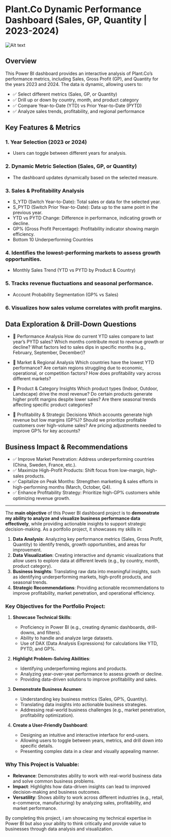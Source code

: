 # Plant.Co Dynamic Performance Dashboard (Sales, GP, Quantity | 2023-2024)

![Alt text](https://github.com/Deirdre24/Plant.Co-Dynamic-Performance-Dashboard-Sales-GP-Quantity-2023-2024/blob/main/Report%20Screenshot.png)

## Overview

This Power BI dashboard provides an interactive analysis of Plant.Co’s performance metrics, including Sales, Gross Profit (GP), and Quantity for the years 2023 and 2024. The data is dynamic, allowing users to:
- ✅ Select different metrics (Sales, GP, or Quantity)
- ✅ Drill up or down by country, month, and product category
- ✅ Compare Year-to-Date (YTD) vs Prior Year-to-Date (PYTD)
- ✅ Analyze sales trends, profitability, and regional performance

## Key Features & Metrics

### 1. Year Selection (2023 or 2024)
- Users can toggle between different years for analysis.
  
### 2. Dynamic Metric Selection (Sales, GP, or Quantity)
- The dashboard updates dynamically based on the selected measure.
  
### 3. Sales & Profitability Analysis
- S_YTD (Switch Year-to-Date): Total sales or data for the selected year.
- S_PYTD (Switch Prior Year-to-Date): Data up to the same point in the previous year.
- YTD vs PYTD Change: Difference in performance, indicating growth or decline.
- GP% (Gross Profit Percentage): Profitability indicator showing margin efficiency.
- Bottom 10 Underperforming Countries

### 4.  Identifies the lowest-performing markets to assess growth opportunities.
- Monthly Sales Trend (YTD vs PYTD by Product & Country)

### 5.  Tracks revenue fluctuations and seasonal performance.
- Account Probability Segmentation (GP% vs Sales)

### 6. Visualizes how sales volume correlates with profit margins.

## Data Exploration & Drill-Down Questions

- 🔎 Performance Analysis
How do current YTD sales compare to last year’s PYTD sales?
Which months contribute most to revenue growth or decline?
What factors led to sales dips in specific months (e.g., February, September, December)?

- 🔎 Market & Regional Analysis
Which countries have the lowest YTD performance?
Are certain regions struggling due to economic, operational, or competition factors?
How does profitability vary across different markets?

- 🔎 Product & Category Insights
Which product types (Indoor, Outdoor, Landscape) drive the most revenue?
Do certain products generate higher profit margins despite lower sales?
Are there seasonal trends affecting specific product categories?

- 🔎 Profitability & Strategic Decisions
Which accounts generate high revenue but low margins (GP%)?
Should we prioritize profitable customers over high-volume sales?
Are pricing adjustments needed to improve GP% for key accounts?

## Business Impact & Recommendations
- ✅ Improve Market Penetration: Address underperforming countries (China, Sweden, France, etc.).
- ✅ Maximize High-Profit Products: Shift focus from low-margin, high-sales products.
- ✅ Capitalize on Peak Months: Strengthen marketing & sales efforts in high-performing months (March, October, Q4).
- ✅ Enhance Profitability Strategy: Prioritize high-GP% customers while optimizing revenue growth.

________________________________________________________________________________________________________________________________________________________________________________________

The **main objective** of this Power BI dashboard project is to **demonstrate my ability to analyze and visualize business performance data effectively**, while providing actionable insights to support strategic decision-making. As a portfolio project, it showcases my skills in:

1. **Data Analysis**: Analyzing key performance metrics (Sales, Gross Profit, Quantity) to identify trends, growth opportunities, and areas for improvement.
2. **Data Visualization**: Creating interactive and dynamic visualizations that allow users to explore data at different levels (e.g., by country, month, product category).
3. **Business Insights**: Translating raw data into meaningful insights, such as identifying underperforming markets, high-profit products, and seasonal trends.
4. **Strategic Recommendations**: Providing actionable recommendations to improve profitability, market penetration, and operational efficiency.

### Key Objectives for the Portfolio Project:
1. **Showcase Technical Skills**:
   - Proficiency in Power BI (e.g., creating dynamic dashboards, drill-downs, and filters).
   - Ability to handle and analyze large datasets.
   - Use of DAX (Data Analysis Expressions) for calculations like YTD, PYTD, and GP%.

2. **Highlight Problem-Solving Abilities**:
   - Identifying underperforming regions and products.
   - Analyzing year-over-year performance to assess growth or decline.
   - Providing data-driven solutions to improve profitability and sales.

3. **Demonstrate Business Acumen**:
   - Understanding key business metrics (Sales, GP%, Quantity).
   - Translating data insights into actionable business strategies.
   - Addressing real-world business challenges (e.g., market penetration, profitability optimization).

4. **Create a User-Friendly Dashboard**:
   - Designing an intuitive and interactive interface for end-users.
   - Allowing users to toggle between years, metrics, and drill down into specific details.
   - Presenting complex data in a clear and visually appealing manner.

### Why This Project is Valuable:
- **Relevance**: Demonstrates ability to work with real-world business data and solve common business problems.
- **Impact**: Highlights how data-driven insights can lead to improved decision-making and business outcomes.
- **Versatility**: Shows ability to work across different industries (e.g., retail, e-commerce, manufacturing) by analyzing sales, profitability, and market performance.

By completing this project, i am showcasing my technical expertise in Power BI but also your ability to think critically and provide value to businesses through data analysis and visualization.
